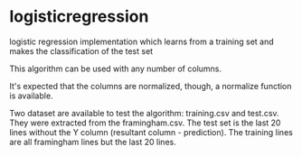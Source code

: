 # logisticregression
logistic regression implementation which learns from a training set and makes the classification of the test set

This algorithm can be used with any number of columns.

It's expected that the columns are normalized, though, a normalize function is available.

Two dataset are available to test the algorithm: training.csv and test.csv. They were extracted from the framingham.csv. The test set is the last 20 lines without the Y column (resultant column - prediction). The training lines are all framingham lines but the last 20 lines.
